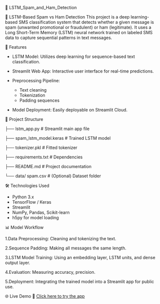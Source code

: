 📩 LSTM_Spam_and_Ham_Detection

📩 LSTM-Based Spam vs Ham Detection
This project is a deep learning-based SMS classification system that detects whether a given message is spam (unwanted promotional or fraudulent) or ham (legitimate).
It uses a Long Short-Term Memory (LSTM) neural network trained on labeled SMS data to capture sequential patterns in text messages.

🚀 Features
* LSTM Model: Utilizes deep learning for sequence-based text classification.
* Streamlit Web App: Interactive user interface for real-time predictions.

* Preprocessing Pipeline:
  - Text cleaning
  - Tokenization
  - Padding sequences
- Model Deployment: Easily deployable on Streamlit Cloud.

📂 Project Structure

├── lstm_app.py                  # Streamlit main app file

├── spam_lstm_model.keras        # Trained LSTM model

├── tokenizer.pkl                # Fitted tokenizer

├── requirements.txt             # Dependencies

├── README.md                    # Project documentation

└── data/ spam.csv               # (Optional) Dataset folder


🛠️ Technologies Used
 - Python 3.x
 - TensorFlow / Keras
 - Streamlit
 - NumPy, Pandas, Scikit-learn
 - h5py for model loading

📊 Model Workflow

1.Data Preprocessing: Cleaning and tokenizing the text.

2.Sequence Padding: Making all messages the same length.

3.LSTM Model Training: Using an embedding layer, LSTM units, and dense output layer.

4.Evaluation: Measuring accuracy, precision.

5.Deployment: Integrating the trained model into a Streamlit app for public use.

🌐 Live Demo
🔗 [Click here to try the app
](https://lstmspamandhamdetection-8rwhaeec2wlatzeascuxtd.streamlit.app/)
